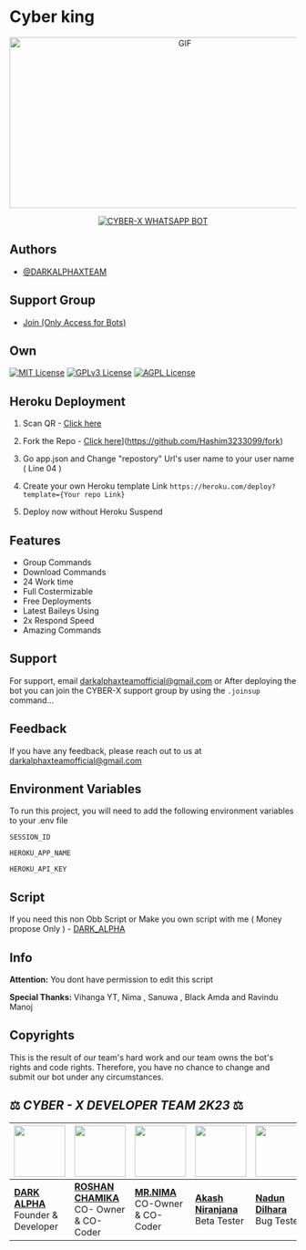 # Cyber king

<p align = center>   <img src="https://telegra.ph/file/b35562cb0b662c1d24a73.jpg" alt="GIF" width="600" height="300"/> </p>

<p align  = center> <a href="#"><img title="CYBER-X WHATSAPP BOT" src="https://img.shields.io/badge/CYBER-X WhatsApp Bot-green?colorA=%23ff0000&colorB=%23017e40&style=for-the-badge"></a> </p>


## Authors

- [@DARKALPHAXTEAM](https://www.github.com/darkalphaxteam)

## Support Group

- [Join (Only Access for Bots) ](https://chat.whatsapp.com/IZhmddusPM41KkDXZkeRio)

## Own

[![MIT License](https://img.shields.io/badge/License-MIT-green.svg)](https://choosealicense.com/licenses/mit/)
[![GPLv3 License](https://img.shields.io/badge/License-GPL%20v3-yellow.svg)](https://opensource.org/licenses/)
[![AGPL License](https://img.shields.io/badge/license-AGPL-blue.svg)](http://www.gnu.org/licenses/agpl-3.0)


## Heroku Deployment

1. Scan QR - [Click here](https://gpt-qr-web-scaner.onrender.com/cyber-x.html)

2. Fork the Repo - [Click here](https://img.shields.io/badge/FORK%20-Cyber%20king%20-white)](https://github.com/Hashim3233099/fork)

3. Go app.json and Change "repostory" Url's user name to your user name ( Line 04 )

4. Create your own Heroku template Link `https://heroku.com/deploy?template={Your repo Link}`

5. Deploy now without Heroku Suspend


## Features

- Group Commands
- Download Commands
- 24 Work time
- Full Costermizable
- Free Deployments
- Latest Baileys Using
- 2x Respond Speed
- Amazing Commands


## Support

For support, email darkalphaxteamofficial@gmail.com or After deploying the bot you can join the CYBER-X support group by using the `.joinsup` command…


## Feedback

If you have any feedback, please reach out to us at darkalphaxteamofficial@gmail.com


## Environment Variables

To run this project, you will need to add the following environment variables to your .env file

`SESSION_ID`

`HEROKU_APP_NAME`

`HEROKU_API_KEY`


## Script 

If you need this non Obb Script or Make you own script with me ( Money propose Only ) - [DARK_ALPHA](https://wa.me/711421243)




## Info

**Attention:** You dont have permission to edit this script

**Special Thanks:** Vihanga YT, Nima , Sanuwa , Black Amda and Ravindu Manoj 

## Copyrights

This is the result of our team's hard work and our team owns the bot's rights and code rights. Therefore, you have no chance to change and submit our bot under any circumstances.


## ⚖️  *CYBER - X DEVELOPER TEAM* *2K23*  ⚖️

| <a href="https://github.com/darkalphaxteam"><img src="https://telegra.ph/file/c670792adfe0d44dc5a99.jpg" width=90 height=90></a> | <a href="https://github.com/chamiofficial"><img src="https://telegra.ph/file/d81e589b841d6fd5d05a1.jpg" width=90 height=90></a> | <a href="https://github.com/DarkMakerofc"><img src="https://telegra.ph/file/819659c83ab8438084234.jpg" width=90 height=90></a> | <a href="https://github.com/Niranjana45"><img src="https://telegra.ph/file/a7e379be9415cdf16c9df.jpg" width=90 height=90></a> | <a href="https://github.com/nandundilhara"><img src="https://telegra.ph/file/213c1d599c5c3a61a7bed.jpg" width=90 height=90></a> | <a href="https://github.com/Tharushaa2004"><img src="https://telegra.ph/file/976651bc865695c128228.jpg" width=90 height=90></a> |
|---|---|---|---|---|---|
| **[DARK ALPHA](https://github.com/darkalphaxteam/)**</br>Founder & Developer</br> | **[ROSHAN CHAMIKA](https://github.com/chamiofficial)**</br>CO- Owner & CO-Coder</br> | **[MR.NIMA](https://github.com/DarkMakerofc)**</br> CO-Owner & CO-Coder</br> | **[Akash Niranjana](https://github.com/Niranjana45)**</br> Beta Tester | **[Nadun Dilhara](https://github.com/nandundilhara)**</br> Bug Tester | **[Tharusha Suwahas](https://github.com/Tharushaa2004)**</br> Bug Tester |
